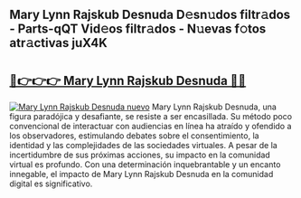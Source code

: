 ## Mary Lynn Rajskub Desnuda D𝚎sn𝚞dos filtr𝚊dos - Parts-qQT Vid𝚎os filtr𝚊dos - N𝚞evas f𝚘tos atr𝚊ctivas juX4K

# <h2><a href="http://mbcrlez.tromn.icu/?c=Mary+Lynn+Rajskub+Desnuda">🔗👉👉👉 Mary Lynn Rajskub Desnuda 🔗🔗</a></h2>

[![Mary Lynn Rajskub Desnuda nuevo](https://i.imgur.com/pEAQMta.gif)](http://mbcrlez.tromn.icu/?c=Mary+Lynn+Rajskub+Desnuda)
Mary Lynn Rajskub Desnuda, una figura paradójica y desafiante, se resiste a ser encasillada. Su método poco convencional de interactuar con audiencias en línea ha atraído y ofendido a los observadores, estimulando debates sobre el consentimiento, la identidad y las complejidades de las sociedades virtuales. A pesar de la incertidumbre de sus próximas acciones, su impacto en la comunidad virtual es profundo. Con una determinación inquebrantable y un encanto innegable, el impacto de Mary Lynn Rajskub Desnuda en la comunidad digital es significativo.
